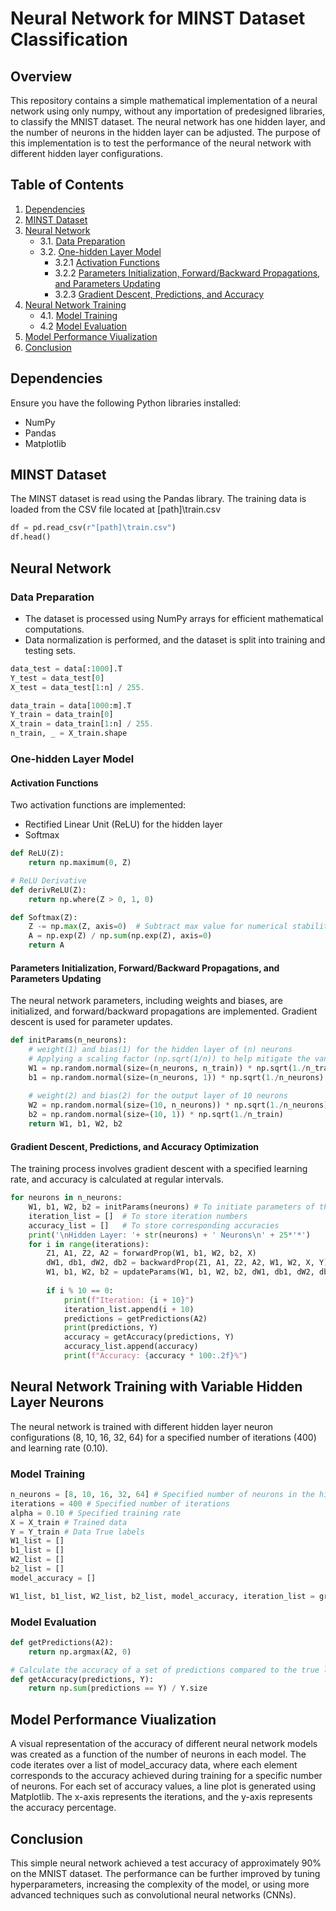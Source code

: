 # Neural Network for MINST Dataset Classification

## Overview

This repository contains a simple mathematical implementation of a neural network using only numpy, without any importation of predesigned libraries, to classify the MNIST dataset. The neural network has one hidden layer, and the number of neurons in the hidden layer can be adjusted. The purpose of this implementation is to test the performance of the neural network with different hidden layer configurations.

## Table of Contents

1. [Dependencies](#dependencies)
2. [MINST Dataset](#minst-dataset)
3. [Neural Network](#neural-network)
    - 3.1. [Data Preparation](#data-preparation)
    - 3.2. [One-hidden Layer Model](#one-hidden-layer-model)
       - 3.2.1 [Activation Functions](#activation-functions)
       - 3.2.2 [Parameters Initialization, Forward/Backward Propagations, and Parameters Updating](#parameters-initiation-forwardbackward-propagations-and-parameters-updating)
       - 3.2.3 [Gradient Descent, Predictions, and Accuracy](#gradient-descent-predictions-and-accuracy)
4. [Neural Network Training](#neural-network-training-with-variable-hidden-layer-neurons)
    - 4.1. [Model Training](#Model-Training)
    - 4.2  [Model Evaluation](#Model-Evaluation)
5. [Model Performance Viualization](#Model-Performance-Viualization)
6. [Conclusion](#Conclusion)

## Dependencies

Ensure you have the following Python libraries installed:

- NumPy
- Pandas
- Matplotlib

## MINST Dataset

The MINST dataset is read using the Pandas library. The training data is loaded from the CSV file located at [path]\train.csv

```python
df = pd.read_csv(r"[path]\train.csv")
df.head()
```
## Neural Network
### Data Preparation
- The dataset is processed using NumPy arrays for efficient mathematical computations. 
- Data normalization is performed, and the dataset is split into training and testing sets.
```python
data_test = data[:1000].T
Y_test = data_test[0]
X_test = data_test[1:n] / 255.

data_train = data[1000:m].T 
Y_train = data_train[0]
X_train = data_train[1:n] / 255.
n_train, _ = X_train.shape
```
### One-hidden Layer Model
#### Activation Functions

Two activation functions are implemented:
- Rectified Linear Unit (ReLU) for the hidden layer
- Softmax

```python
def ReLU(Z):
    return np.maximum(0, Z)

# ReLU Derivative
def derivReLU(Z):
    return np.where(Z > 0, 1, 0)

def Softmax(Z):
    Z -= np.max(Z, axis=0)  # Subtract max value for numerical stability
    A = np.exp(Z) / np.sum(np.exp(Z), axis=0)
    return A
```

#### Parameters Initialization, Forward/Backward Propagations, and Parameters Updating

The neural network parameters, including weights and biases, are initialized, and forward/backward propagations are implemented. Gradient descent is used for parameter updates.

```python
def initParams(n_neurons):
    # weight(1) and bias(1) for the hidden layer of (n) neurons
    # Applying a scaling factor (np.sqrt(1/n)) to help mitigate the vanishing/exploding gradient problems
    W1 = np.random.normal(size=(n_neurons, n_train)) * np.sqrt(1./n_train)
    b1 = np.random.normal(size=(n_neurons, 1)) * np.sqrt(1./n_neurons)
    
    # weight(2) and bias(2) for the output layer of 10 neurons
    W2 = np.random.normal(size=(10, n_neurons)) * np.sqrt(1./n_neurons)
    b2 = np.random.normal(size=(10, 1)) * np.sqrt(1./n_train)
    return W1, b1, W2, b2
```

#### Gradient Descent, Predictions, and Accuracy Optimization

The training process involves gradient descent with a specified learning rate, and accuracy is calculated at regular intervals.

```python
for neurons in n_neurons:
    W1, b1, W2, b2 = initParams(neurons) # To initiate parameters of the hidden and output layer
    iteration_list = []  # To store iteration numbers
    accuracy_list = []   # To store corresponding accuracies
    print('\nHidden Layer: '+ str(neurons) + ' Neurons\n' + 25*'*')
    for i in range(iterations):
        Z1, A1, Z2, A2 = forwardProp(W1, b1, W2, b2, X)
        dW1, db1, dW2, db2 = backwardProp(Z1, A1, Z2, A2, W1, W2, X, Y)
        W1, b1, W2, b2 = updateParams(W1, b1, W2, b2, dW1, db1, dW2, db2, alpha)
            
        if i % 10 == 0:
            print(f"Iteration: {i + 10}")
            iteration_list.append(i + 10)
            predictions = getPredictions(A2) 
            print(predictions, Y)
            accuracy = getAccuracy(predictions, Y)
            accuracy_list.append(accuracy)
            print(f"Accuracy: {accuracy * 100:.2f}%")

```
## Neural Network Training with Variable Hidden Layer Neurons

The neural network is trained with different hidden layer neuron configurations (8, 10, 16, 32, 64) for a specified number of iterations (400) and learning rate (0.10).

### Model Training
```python
n_neurons = [8, 10, 16, 32, 64] # Specified number of neurons in the hidden layer
iterations = 400 # Specified number of iterations
alpha = 0.10 # Specified training rate
X = X_train # Trained data
Y = Y_train # Data True labels
W1_list = []
b1_list = []
W2_list = []
b2_list = []
model_accuracy = []

W1_list, b1_list, W2_list, b2_list, model_accuracy, iteration_list = gradientDescent(X, Y, n_neurons, alpha, iterations)
```

### Model Evaluation
```python
def getPredictions(A2):
    return np.argmax(A2, 0)

# Calculate the accuracy of a set of predictions compared to the true labels
def getAccuracy(predictions, Y):
    return np.sum(predictions == Y) / Y.size
```

## Model Performance Viualization

A visual representation of the accuracy of different neural network models was created as a function of the number of neurons in each model. The code iterates over a list of model_accuracy data, where each element corresponds to the accuracy achieved during training for a specific number of neurons. For each set of accuracy values, a line plot is generated using Matplotlib. The x-axis represents the iterations, and the y-axis represents the accuracy percentage.

## Conclusion

This simple neural network achieved a test accuracy of approximately 90% on the MNIST dataset. The performance can be further improved by tuning hyperparameters, increasing the complexity of the model, or using more advanced techniques such as convolutional neural networks (CNNs).
